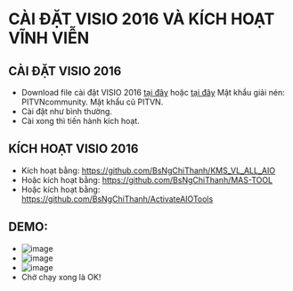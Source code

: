 # CÀI ĐẶT VISIO 2016 VÀ KÍCH HOẠT VĨNH VIỄN #
## CÀI ĐẶT VISIO 2016 ##
  - Download file cài đặt VISIO 2016 [tại đây](https://drive.google.com/file/d/1ZHmL9h8iAsSAd2ZK6y0Jk0vOwuMKpv-t/view) hoặc [tại đây](https://bsthanh-my.sharepoint.com/:u:/g/personal/0914678254_bsthanh_onmicrosoft_com/EQjISpK4R3lDkgaoGE4m7dsB4EpqQVh7AgvdZ60prQ8jQA?e=VjA5eh) Mật khẩu giải nén: PITVNcommunity. Mật khẩu cũ PITVN.
  - Cài đặt như bình thường.
  - Cài xong thì tiến hành kích hoạt.

## KÍCH HOẠT VISIO 2016 ##
  - Kích hoạt bằng: https://github.com/BsNgChiThanh/KMS_VL_ALL_AIO
  - Hoặc kích hoạt bằng: https://github.com/BsNgChiThanh/MAS-TOOL
  - Hoặc kích hoạt bằng: https://github.com/BsNgChiThanh/ActivateAIOTools

## DEMO: ##
  - ![image](https://github.com/BsNgChiThanh/Cai-Project2016-va-kich-hoat/assets/82578024/bb106e77-f85c-4066-b374-6e51386de4a0)
  - ![image](https://github.com/BsNgChiThanh/Cai-Project2016-va-kich-hoat/assets/82578024/cf6d7ee3-5331-4e73-a382-81cd119d7ac1)
  - ![image](https://github.com/BsNgChiThanh/Cai-Project2016-va-kich-hoat/assets/82578024/2767b3a9-6625-4baf-987c-c69d4fda6ff5)
  - Chờ chạy xong là OK!
